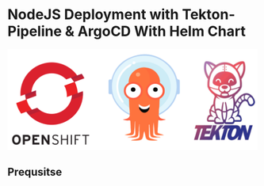 # NodeJS Deployment with Tekton-Pipeline & ArgoCD With Helm Chart #

![CICD](GitOps-RedHat.png)
## Prequsitse ##

